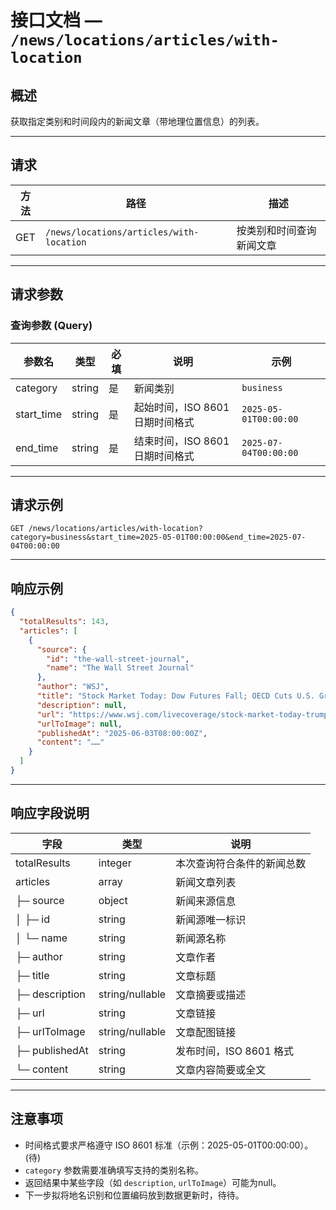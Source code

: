 # 接口文档 — `/news/locations/articles/with-location`

## 概述

获取指定类别和时间段内的新闻文章（带地理位置信息）的列表。

---

## 请求

| 方法 | 路径                                       | 描述                     |
| ---- | ------------------------------------------ | ------------------------ |
| GET  | `/news/locations/articles/with-location` | 按类别和时间查询新闻文章 |

---

## 请求参数

### 查询参数 (Query)

| 参数名     | 类型   | 必填 | 说明                            | 示例                    |
| ---------- | ------ | ---- | ------------------------------- | ----------------------- |
| category   | string | 是   | 新闻类别                        | `business`            |
| start_time | string | 是   | 起始时间，ISO 8601 日期时间格式 | `2025-05-01T00:00:00` |
| end_time   | string | 是   | 结束时间，ISO 8601 日期时间格式 | `2025-07-04T00:00:00` |

---

## 请求示例

```
GET /news/locations/articles/with-location?category=business&start_time=2025-05-01T00:00:00&end_time=2025-07-04T00:00:00
```

---

## 响应示例

```json
{
  "totalResults": 143,
  "articles": [
    {
      "source": {
        "id": "the-wall-street-journal",
        "name": "The Wall Street Journal"
      },
      "author": "WSJ",
      "title": "Stock Market Today: Dow Futures Fall; OECD Cuts U.S. Growth Outlook – Live Updates - WSJ",
      "description": null,
      "url": "https://www.wsj.com/livecoverage/stock-market-today-trump-tariffs-trade-war-06-03-2025",
      "urlToImage": null,
      "publishedAt": "2025-06-03T08:00:00Z",
      "content": "……"
    }
  ]
}
```

---

## 响应字段说明

| 字段             | 类型            | 说明                       |
| ---------------- | --------------- | -------------------------- |
| totalResults     | integer         | 本次查询符合条件的新闻总数 |
| articles         | array           | 新闻文章列表               |
| ├─ source      | object          | 新闻来源信息               |
| │  ├─ id      | string          | 新闻源唯一标识             |
| │  └─ name    | string          | 新闻源名称                 |
| ├─ author      | string          | 文章作者                   |
| ├─ title       | string          | 文章标题                   |
| ├─ description | string/nullable | 文章摘要或描述             |
| ├─ url         | string          | 文章链接                   |
| ├─ urlToImage  | string/nullable | 文章配图链接               |
| ├─ publishedAt | string          | 发布时间，ISO 8601 格式    |
| └─ content     | string          | 文章内容简要或全文         |

---

## 注意事项

* 时间格式要求严格遵守 ISO 8601 标准（示例：2025-05-01T00:00:00）。(待)
* `category` 参数需要准确填写支持的类别名称。
* 返回结果中某些字段（如 `description`, `urlToImage`）可能为null。
* 下一步拟将地名识别和位置编码放到数据更新时，待待。
